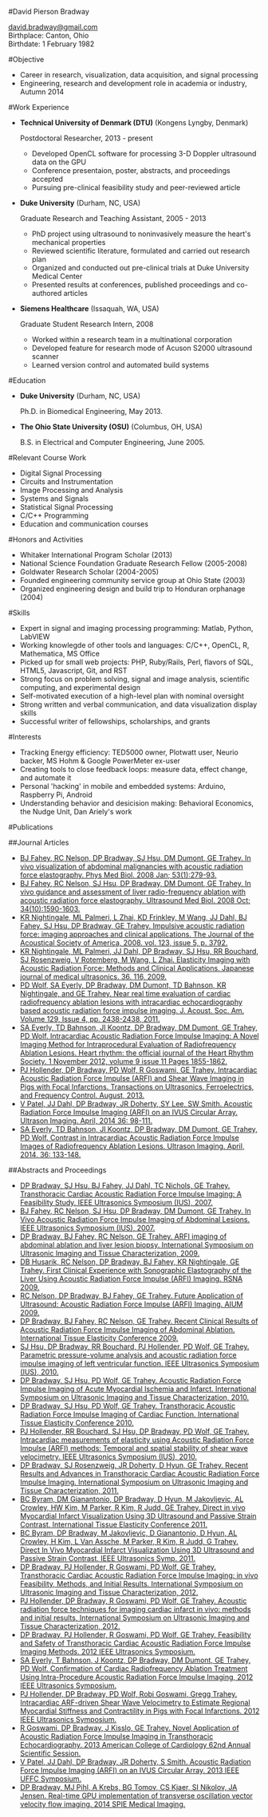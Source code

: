 #David Pierson Bradway


<david.bradway@gmail.com>  
Birthplace: Canton, Ohio  
Birthdate: 1 February 1982  

#Objective

*   Career in research, visualization, data acquisition, and signal processing
*   Engineering, research and development role in academia or industry, Autumn 2014

#Work Experience

*   **Technical University of Denmark (DTU)** (Kongens Lyngby, Denmark)

    Postdoctoral Researcher, 2013 - present

    -   Developed OpenCL software for processing 3-D Doppler ultrasound data on the GPU
    -   Conference presentaion, poster, abstracts, and proceedings accepted
    -   Pursuing pre-clinical feasibility study and peer-reviewed article


*   **Duke University** (Durham, NC, USA)

    Graduate Research and Teaching Assistant, 2005 - 2013

    -   PhD project using ultrasound to noninvasively measure the heart's mechanical properties
    -   Reviewed scientific literature, formulated and carried out research plan
    -   Organized and conducted out pre-clinical trials at Duke University Medical Center
    -   Presented results at conferences, published proceedings and co-authored articles

*   **Siemens Healthcare** (Issaquah, WA, USA)

    Graduate Student Research Intern, 2008

    -   Worked within a research team in a multinational corporation
    -   Developed feature for research mode of Acuson S2000 ultrasound scanner
    -   Learned version control and automated build systems


#Education

*   **Duke University** (Durham, NC, USA)

    Ph.D. in Biomedical Engineering, May 2013.

*   **The Ohio State University (OSU)** (Columbus, OH, USA)

    B.S. in Electrical and Computer Engineering, June 2005.


#Relevant Course Work

*   Digital Signal Processing
*   Circuits and Instrumentation
*   Image Processing and Analysis
*   Systems and Signals
*   Statistical Signal Processing
*   C/C++ Programming
*   Education and communication courses


#Honors and Activities

*   Whitaker International Program Scholar  (2013)
*   National Science Foundation Graduate Research Fellow (2005-2008)
*   Goldwater Research Scholar (2004-2005)
*   Founded engineering community service group at Ohio State (2003)
*   Organized engineering design and build trip to Honduran orphanage (2004)


#Skills

*   Expert in signal and imaging processing programming: Matlab, Python, LabVIEW
*   Working knowlegde of other tools and languages: C/C++, OpenCL, R, Mathematica, MS Office
*   Picked up for small web projects: PHP, Ruby/Rails, Perl, flavors of SQL, HTML5, Javascript, Git, and RST
*   Strong focus on problem solving, signal and image analysis, scientific computing, and experimental design
*   Self-motivated execution of a high-level plan with nominal oversight
*   Strong written and verbal communication, and data visualization display skills
*   Successful writer of fellowships, scholarships, and grants


#Interests

*   Tracking Energy efficiency: TED5000 owner, Plotwatt user, Neurio backer, MS Hohm & Google PowerMeter ex-user
*   Creating tools to close feedback loops: measure data, effect change, and automate it
*   Personal 'hacking' in mobile and embedded systems: Arduino, Raspberry Pi, Android
*   Understanding behavior and desicision making: Behavioral Economics, the Nudge Unit, Dan Ariely's work


#Publications

##Journal Articles
- [BJ Fahey, RC Nelson, DP Bradway, SJ Hsu, DM Dumont, GE Trahey. In vivo visualization of abdominal malignancies with acoustic radiation force elastography. Phys Med Biol. 2008 Jan; 53(1):279-93.](http://www.ncbi.nlm.nih.gov/pmc/articles/PMC2238175/)
- [BJ Fahey, RC Nelson, SJ Hsu, DP Bradway, DM Dumont, GE Trahey. In vivo guidance and assessment of liver radio-frequency ablation with acoustic radiation force elastography. Ultrasound Med Biol. 2008 Oct; 34(10):1590-1603.](http://www.ncbi.nlm.nih.gov/pmc/articles/PMC2610689/)
- [KR Nightingale, ML Palmeri, L Zhai, KD Frinkley, M Wang, JJ Dahl, BJ Fahey, SJ Hsu, DP Bradway, GE Trahey. Impulsive acoustic radiation force: imaging approaches and clinical applications. The Journal of the Acoustical Society of America, 2008. vol. 123, issue 5, p. 3792.](http://dx.doi.org/10.1121/1.2935460)
- [KR Nightingale, ML Palmeri, JJ Dahl, DP Bradway, SJ Hsu, RR Bouchard, SJ Rosenzweig, V Rotemberg, M Wang, L Zhai. Elasticity Imaging with Acoustic Radiation Force: Methods and Clinical Applications. Japanese journal of medical ultrasonics. 36. 116, 2009.](http://ci.nii.ac.jp/naid/10024927925/)
- [PD Wolf, SA Eyerly, DP Bradway, DM Dumont, TD Bahnson, KR Nightingale, and GE Trahey. Near real time evaluation of cardiac radiofrequency ablation lesions with intracardiac echocardiography based acoustic radiation force impulse imaging. J. Acoust. Soc. Am. Volume 129, Issue 4, pp. 2438-2438, 2011.](http://dx.doi.org/10.1121/1.3587978)
- [SA Eyerly, TD Bahnson, JI Koontz, DP Bradway, DM Dumont, GE Trahey, PD Wolf. Intracardiac Acoustic Radiation Force Impulse Imaging: A Novel Imaging Method for Intraprocedural Evaluation of Radiofrequency Ablation Lesions. Heart rhythm: the official journal of the Heart Rhythm Society. 1 November 2012, volume 9 issue 11 Pages 1855-1862.](http://dx.doi.org/10.1016%2Fj.hrthm.2012.07.003)
- [PJ Hollender, DP Bradway, PD Wolf, R Goswami, GE Trahey. Intracardiac Acoustic Radiation Force Impulse (ARFI) and Shear Wave Imaging in Pigs with Focal Infarctions. Transactions on Ultrasonics, Ferroelectrics, and Frequency Control. August, 2013.](http://dx.doi.org/10.1109/TUFFC.2013.2749)
- [V Patel, JJ Dahl, DP Bradway, JR Doherty, SY Lee, SW Smith. Acoustic Radiation Force Impulse Imaging (ARFI) on an IVUS Circular Array. Ultrason Imaging. April, 2014 36: 98-111.](http://dx.doi.org/10.1177/0161734613511595)
- [SA Eyerly, TD Bahnson, JI Koontz, DP Bradway, DM Dumont, GE Trahey, PD Wolf. Contrast in Intracardiac Acoustic Radiation Force Impulse Images of Radiofrequency Ablation Lesions. Ultrason Imaging. April, 2014. 36: 133-148.](http://dx.doi.org/10.1177/0161734613519602)


##Abstracts and Proceedings
- [DP Bradway, SJ Hsu, BJ Fahey, JJ Dahl, TC Nichols, GE Trahey. Transthoracic Cardiac Acoustic Radiation Force Impulse Imaging: A Feasibility Study. IEEE Ultrasonics Symposium (IUS), 2007.](http://dx.doi.org/10.1109/ULTSYM.2007.121)
- [BJ Fahey, RC Nelson, SJ Hsu, DP Bradway, DM Dumont, GE Trahey. In Vivo Acoustic Radiation Force Impulse Imaging of Abdominal Lesions. IEEE Ultrasonics Symposium (IUS), 2007.](http://dx.doi.org/10.1109/ULTSYM.2007.119)
- [DP Bradway, BJ Fahey, RC Nelson, GE Trahey. ARFI imaging of abdominal ablation and liver lesion biopsy. International Symposium on Ultrasonic Imaging and Tissue Characterization, 2009.](http://uitc-symposium.org/2009_abstracts.pdf)
- [DB Husarik, RC Nelson, DP Bradway, BJ Fahey, KR Nightingale, GE Trahey. First Clinical Experience with Sonographic Elastography of the Liver Using Acoustic Radiation Force Impulse (ARFI) Imaging. RSNA 2009.](http://rsna2009.rsna.org/search/)
- [RC Nelson, DP Bradway, BJ Fahey, GE Trahey. Future Application of Ultrasound: Acoustic Radiation Force Impulse (ARFI) Imaging. AIUM 2009.](http://www.aium.org/loginRequired/membersOnly/proceedings/2009.pdf)
- [DP Bradway, BJ Fahey, RC Nelson, GE Trahey. Recent Clinical Results of Acoustic Radiation Force Impulse Imaging of Abdominal Ablation. International Tissue Elasticity Conference 2009.](http://www.elasticityconference.org/prior_conf/2009/PDF/2009Proceedings.pdf)
- [SJ Hsu, DP Bradway, RR Bouchard, PJ Hollender, PD Wolf, GE Trahey. Parametric pressure-volume analysis and acoustic radiation force impulse imaging of left ventricular function. IEEE Ultrasonics Symposium (IUS), 2010.](http://dx.doi.org/10.1109/ULTSYM.2010.5935661)
- [DP Bradway, SJ Hsu, PD Wolf, GE Trahey. Acoustic Radiation Force Impulse Imaging of Acute Myocardial Ischemia and Infarct. International Symposium on Ultrasonic Imaging and Tissue Characterization, 2010.](http://uitc-symposium.org/2010_abstracts.pdf)
- [DP Bradway, SJ Hsu, PD Wolf, GE Trahey. Transthoracic Acoustic Radiation Force Impulse Imaging of Cardiac Function. International Tissue Elasticity Conference 2010.](http://www.elasticityconference.org/prior_conf/2010/PDF/2010Proceedings.pdf)
- [PJ Hollender, RR Bouchard, SJ Hsu, DP Bradway, PD Wolf, GE Trahey. Intracardiac measurements of elasticity using Acoustic Radiation Force Impulse (ARFI) methods: Temporal and spatial stability of shear wave velocimetry. IEEE Ultrasonics Symposium (IUS), 2010.](http://dx.doi.org/10.1109/ULTSYM.2010.5935946)
- [DP Bradway, SJ Rosenzweig, JR Doherty, D Hyun, GE Trahey. Recent Results and Advances in Transthoracic Cardiac Acoustic Radiation Force Impulse Imaging. International Symposium on Ultrasonic Imaging and Tissue Characterization, 2011.](http://www.elasticityconference.org/prior_conf/2011/PDF/2011ITECProceedings.pdf)
- [BC Byram, DM Gianantonio, DP Bradway, D Hyun, M Jakovljevic, AL Crowley, HW Kim, M Parker, R Kim, R Judd, GE Trahey. Direct in vivo Myocardial Infarct Visualization Using 3D Ultrasound and Passive Strain Contrast. International Tissue Elasticity Conference 2011.](http://www.elasticityconference.org/prior_conf/2011/PDF/2011ITECProceedings.pdf)
- [BC Byram, DP Bradway, M Jakovljevic, D Gianantonio, D Hyun, AL Crowley, H Kim, L Van Assche, M Parker, R Kim, R Judd, G Trahey. Direct In Vivo Myocardial Infarct Visualization Using 3D Ultrasound and Passive Strain Contrast. IEEE Ultrasonics Symp. 2011.](http://dx.doi.org/10.1109/ULTSYM.2011.0007)
- [DP Bradway, PJ Hollender, R Goswami, PD Wolf, GE Trahey. Transthoracic Cardiac Acoustic Radiation Force Impulse Imaging: in vivo Feasibility, Methods, and Initial Results. International Symposium on Ultrasonic Imaging and Tissue Characterization, 2012.](http://uitc-symposium.org/2012_abstracts.pdf)
- [PJ Hollender, DP Bradway, R Goswami, PD Wolf, GE Trahey. Acoustic radiation force techniques for imaging cardiac infarct in vivo: methods and initial results, International Symposium on Ultrasonic Imaging and Tissue Characterization, 2012.](http://uitc-symposium.org/2012_abstracts.pdf)
- [DP Bradway, PJ Hollender, R Goswami, PD Wolf, GE Trahey. Feasibility and Safety of Transthoracic Cardiac Acoustic Radiation Force Impulse Imaging Methods. 2012 IEEE Ultrasonics Symposium.](http://dx.doi.org/10.1109/ULTSYM.2012.0507)
- [SA Eyerly, T Bahnson, J Koontz, DP Bradway, DM Dumont, GE Trahey, PD Wolf. Confirmation of Cardiac Radiofrequency Ablation Treatment Using Intra-Procedure Acoustic Radiation Force Impulse Imaging, 2012 IEEE Ultrasonics Symposium.](http://dx.doi.org/10.1109/ULTSYM.2012.0509)
- [PJ Hollender, DP Bradway, PD Wolf, Robi Goswami, Gregg Trahey. Intracardiac ARF-driven Shear Wave Velocimetry to Estimate Regional Myocardial Stiffness and Contractility in Pigs with Focal Infarctions. 2012 IEEE Ultrasonics Symposium.](http://dx.doi.org/10.1109/ULTSYM.2012.0508)
- [R Goswami, DP Bradway, J Kisslo, GE Trahey. Novel Application of Acoustic Radiation Force Impulse Imaging in Transthoracic Echocardiography. 2013 American College of Cardiology 62nd Annual Scientific Session.](http://dx.doi.org/10.1016/S0735-1097(13)61090-6)
- [V Patel, JJ Dahl, DP Bradway, JR Doherty, S Smith. Acoustic Radiation Force Impulse Imaging (ARFI) on an IVUS Circular Array. 2013 IEEE UFFC Symposium.](http://dx.doi.org/10.1109/ULTSYM.2013.0199)
- [DP Bradway, MJ Pihl, A Krebs, BG Tomov, CS Kjaer, SI Nikolov, JA Jensen. Real-time GPU implementation of transverse oscillation vector velocity flow imaging. 2014 SPIE Medical Imaging.](http://dx.doi.org/10.1117/12.2043582)
